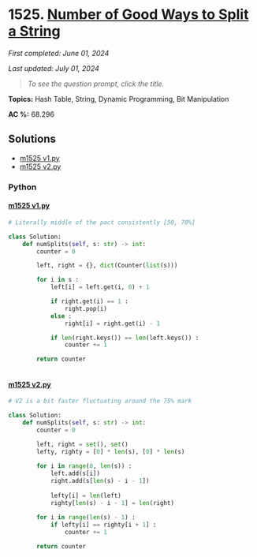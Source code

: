 # 1525. [Number of Good Ways to Split a String](<https://leetcode.com/problems/number-of-good-ways-to-split-a-string>)

*First completed: June 01, 2024*

*Last updated: July 01, 2024*


> *To see the question prompt, click the title.*

**Topics:** Hash Table, String, Dynamic Programming, Bit Manipulation

**AC %:** 68.296


## Solutions

- [m1525 v1.py](<../my-submissions/m1525 v1.py>)
- [m1525 v2.py](<../my-submissions/m1525 v2.py>)
### Python
#### [m1525 v1.py](<../my-submissions/m1525 v1.py>)
```Python
# Literally middle of the pact consistently [50, 70%]

class Solution:
    def numSplits(self, s: str) -> int:
        counter = 0

        left, right = {}, dict(Counter(list(s)))

        for i in s :
            left[i] = left.get(i, 0) + 1

            if right.get(i) == 1 :
                right.pop(i)
            else :
                right[i] = right.get(i) - 1

            if len(right.keys()) == len(left.keys()) :
                counter += 1

        return counter
            


```

#### [m1525 v2.py](<../my-submissions/m1525 v2.py>)
```Python
# V2 is a bit faster fluctuating around the 75% mark

class Solution:
    def numSplits(self, s: str) -> int:
        counter = 0

        left, right = set(), set()
        lefty, righty = [0] * len(s), [0] * len(s)
        
        for i in range(0, len(s)) :
            left.add(s[i])
            right.add(s[len(s) - i - 1])
            
            lefty[i] = len(left)
            righty[len(s) - i - 1] = len(right)
        
        for i in range(len(s) - 1) :
            if lefty[i] == righty[i + 1] :
                counter += 1

        return counter
            


```

